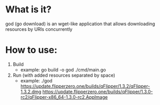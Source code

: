 # What is it?
god (go download) is an wget-like application that allows downloading resources by URIs concurrently

# How to use:
1) Build
   - example: go build -o god ./cmd/main.go
2) Run (with added resources separated by space)
   - example: ./god https://update.flipperzero.one/builds/qFlipper/1.3.2/qFlipper-1.3.2.dmg https://update.flipperzero.one/builds/qFlipper/1.3.0-rc2/qFlipper-x86_64-1.3.0-rc2.AppImage
